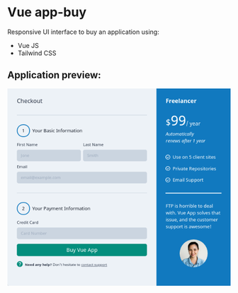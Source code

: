 # Vue app-buy

Responsive UI interface to buy an application using:

- Vue JS
- Tailwind CSS

## Application preview:

<p align="center"> 
  <img src="./src/assets/preview.png" /> 
</p>
